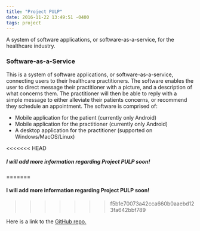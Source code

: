 ```yaml
---
title: "Project PULP"
date: 2016-11-22 13:49:51 -0400
tags: project
---
```

A system of software applications, or software-as-a-service, for the healthcare industry.
<!--sep-->

### Software-as-a-Service ###

This is a system of software applications, or software-as-a-service, connecting users to their healthcare practitioners.
The software enables the user to direct message their practitioner with a picture, and a description of what
concerns them. The practitioner will then be able to reply with a simple message to either alleviate their
patients concerns, or recommend they schedule an appointment. The software is comprised of:
- Mobile application for the patient (currently only Android)
- Mobile application for the practitioner (currently only Android)
- A desktop application for the practitioner (supported on Windows/MacOS/Linux)

<<<<<<< HEAD
##### I will add more information regarding Project PULP soon! #####
=======
#### I will add more information regarding Project PULP soon! ####
>>>>>>> f5b1e70073a42cca660b0aaebd123fa642bbf789

Here is a link to the [GitHub repo.](https://github.com/NJTuley/TravoltaProject)
